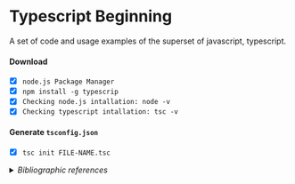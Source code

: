 # Typescript Beginning

A set of code and usage examples of the superset of javascript, typescript.


#### Download
- [x] `node.js Package Manager` 
- [x] `npm install -g typescrip`
- [x] `Checking node.js intallation: node -v`
- [x] `Checking typescript intallation: tsc -v`
  
#### Generate `tsconfig.json`
- [x] `tsc init FILE-NAME.tsc`

<details>
    <summary><i>Bibliographic references</i></summary>
    <ul>
        <li><a href="https://youtu.be/lCemyQeSCV8"><i>Matheus Battisti - Hora de Codar</i></a><br/></li>
        <li><a href="https://youtu.be/rCKvrhLRFLE"><i>DevDojo</i></a><br/></li>
    </ul>
    
    <a href="">resource 2</a>
</details>



